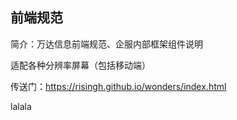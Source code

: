 ## 前端规范

简介：万达信息前端规范、企服内部框架组件说明

适配各种分辨率屏幕（包括移动端）

传送门：https://risingh.github.io/wonders/index.html

lalala

